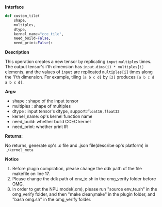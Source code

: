 **Interface**

```python
def custom_tile(
    shape, 
    multiples, 
    dtype, 
    kernel_name="cce_tile", 
    need_build=False,
    need_print=False):
```

**Description**

This operation creates a new tensor by replicating `input` `multiples` times. The output tensor's i'th dimension has `input.dims(i) * multiples[i]` elements, and the values of `input` are replicated `multiples[i]` times along the 'i'th dimension. For example, tiling `[a b c d]` by `[2]` produces `[a b c d a b c d]`.

**Args:**

- shape : shape of the input tensor
- multiples : shape of multiples
- dtype : input tensor's dtype, support:`float16,float32`
- kernel_name: op's kernel function name
- need_build: whether build CCEC kernel
- need_print: whether print IR

**Returns:**

No returns, generate op's .o file and .json file(describe op's platform) in `./kernel_meta`

**Notice**

1. Before plugin compilation, please change the ddk path of the file makefile on line 17. 
2. Please change the ddk path of env_te.sh in the omg_verify folder before OMG.
3. In order to get the NPU model(.om), please run "source env_te.sh"  in the omg_verify folder, and then "make clean;make" in the plugin folder,  and "bash omg.sh" in the omg_verify folder.